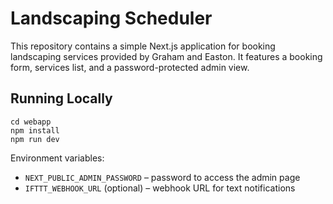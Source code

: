 # Landscaping Scheduler

This repository contains a simple Next.js application for booking landscaping services provided by Graham and Easton. It features a booking form, services list, and a password-protected admin view.

## Running Locally

```
cd webapp
npm install
npm run dev
```

Environment variables:

- `NEXT_PUBLIC_ADMIN_PASSWORD` – password to access the admin page
- `IFTTT_WEBHOOK_URL` (optional) – webhook URL for text notifications
